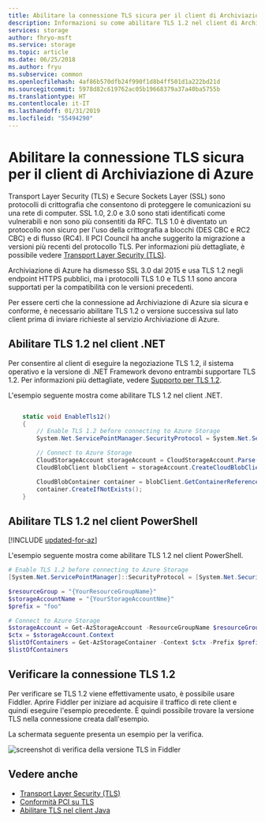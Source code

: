 ```yaml
---
title: Abilitare la connessione TLS sicura per il client di Archiviazione di Azure | Microsoft Docs
description: Informazioni su come abilitare TLS 1.2 nel client di Archiviazione di Azure.
services: storage
author: fhryo-msft
ms.service: storage
ms.topic: article
ms.date: 06/25/2018
ms.author: fryu
ms.subservice: common
ms.openlocfilehash: 4af86b570dfb24f990f1d8b4ff501d1a222bd21d
ms.sourcegitcommit: 5978d82c619762ac05b19668379a37a40ba5755b
ms.translationtype: HT
ms.contentlocale: it-IT
ms.lasthandoff: 01/31/2019
ms.locfileid: "55494290"
---
```

# <a name="enable-secure-tls-for-azure-storage-client"></a>Abilitare la connessione TLS sicura per il client di Archiviazione di Azure

Transport Layer Security (TLS) e Secure Sockets Layer (SSL) sono protocolli di crittografia che consentono di proteggere le comunicazioni su una rete di computer. SSL 1.0, 2.0 e 3.0 sono stati identificati come vulnerabili e non sono più consentiti da RFC. TLS 1.0 è diventato un protocollo non sicuro per l'uso della crittografia a blocchi (DES CBC e RC2 CBC) e di flusso (RC4). Il PCI Council ha anche suggerito la migrazione a versioni più recenti del protocollo TLS. Per informazioni più dettagliate, è possibile vedere [Transport Layer Security (TLS)](https://en.wikipedia.org/wiki/Transport_Layer_Security#SSL_1.0.2C_2.0_and_3.0).

Archiviazione di Azure ha dismesso SSL 3.0 dal 2015 e usa TLS 1.2 negli endpoint HTTPS pubblici, ma i protocolli TLS 1.0 e TLS 1.1 sono ancora supportati per la compatibilità con le versioni precedenti.

Per essere certi che la connessione ad Archiviazione di Azure sia sicura e conforme, è necessario abilitare TLS 1.2 o versione successiva sul lato client prima di inviare richieste al servizio Archiviazione di Azure.

## <a name="enable-tls-12-in-net-client"></a>Abilitare TLS 1.2 nel client .NET

Per consentire al client di eseguire la negoziazione TLS 1.2, il sistema operativo e la versione di .NET Framework devono entrambi supportare TLS 1.2. Per informazioni più dettagliate, vedere [Supporto per TLS 1.2](https://docs.microsoft.com/dotnet/framework/network-programming/tls#support-for-tls-12).

L'esempio seguente mostra come abilitare TLS 1.2 nel client .NET.

```csharp

    static void EnableTls12()
    {
        // Enable TLS 1.2 before connecting to Azure Storage
        System.Net.ServicePointManager.SecurityProtocol = System.Net.SecurityProtocolType.Tls12;

        // Connect to Azure Storage
        CloudStorageAccount storageAccount = CloudStorageAccount.Parse("DefaultEndpointsProtocol=https;AccountName={yourstorageaccount};AccountKey={yourstorageaccountkey};EndpointSuffix=core.windows.net");
        CloudBlobClient blobClient = storageAccount.CreateCloudBlobClient();

        CloudBlobContainer container = blobClient.GetContainerReference("foo");
        container.CreateIfNotExists();
    }

```

## <a name="enable-tls-12-in-powershell-client"></a>Abilitare TLS 1.2 nel client PowerShell

[!INCLUDE [updated-for-az](../../../includes/updated-for-az.md)] 

L'esempio seguente mostra come abilitare TLS 1.2 nel client PowerShell.

```powershell
# Enable TLS 1.2 before connecting to Azure Storage
[System.Net.ServicePointManager]::SecurityProtocol = [System.Net.SecurityProtocolType]::Tls12;

$resourceGroup = "{YourResourceGroupName}"
$storageAccountName = "{YourStorageAccountNme}"
$prefix = "foo"

# Connect to Azure Storage
$storageAccount = Get-AzStorageAccount -ResourceGroupName $resourceGroup -Name $storageAccountName
$ctx = $storageAccount.Context
$listOfContainers = Get-AzStorageContainer -Context $ctx -Prefix $prefix
$listOfContainers
```

## <a name="verify-tls-12-connection"></a>Verificare la connessione TLS 1.2

Per verificare se TLS 1.2 viene effettivamente usato, è possibile usare Fiddler. Aprire Fiddler per iniziare ad acquisire il traffico di rete client e quindi eseguire l'esempio precedente. È quindi possibile trovare la versione TLS nella connessione creata dall'esempio.

La schermata seguente presenta un esempio per la verifica.

![screenshot di verifica della versione TLS in Fiddler](./media/storage-security-tls/storage-security-tls-verify-in-fiddler.png)

## <a name="see-also"></a>Vedere anche 

* [Transport Layer Security (TLS)](https://en.wikipedia.org/wiki/Transport_Layer_Security#SSL_1.0.2C_2.0_and_3.0)
* [Conformità PCI su TLS](https://blog.pcisecuritystandards.org/migrating-from-ssl-and-early-tls)
* [Abilitare TLS nel client Java](https://www.java.com/en/configure_crypto.html)
